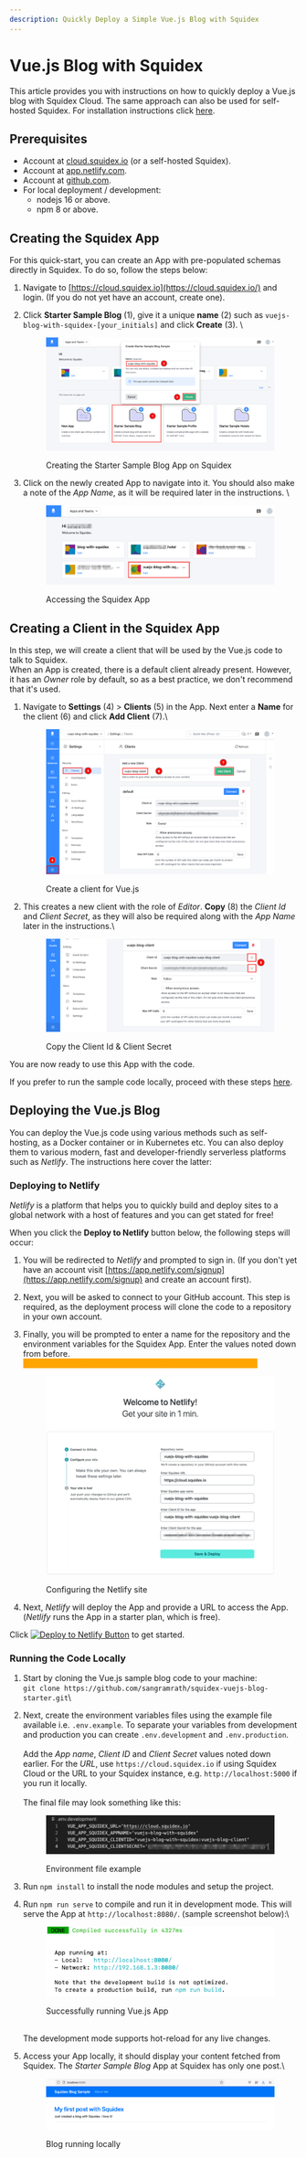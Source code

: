 ```yaml
---
description: Quickly Deploy a Simple Vue.js Blog with Squidex
---
```


# Vue.js Blog with Squidex

This article provides you with instructions on how to quickly deploy a Vue.js blog with Squidex Cloud. The same approach can also be used for self-hosted Squidex. For installation instructions click [here](../installation/).

## Prerequisites

* Account at [cloud.squidex.io](https://cloud.squidex.io/) (or a self-hosted Squidex).
* Account at [app.netlify.com](https://app.netlify.com).
* Account at [github.com](https://github.com/).
* For local deployment / development:
  * nodejs 16 or above.
  * npm 8 or above.

## Creating the Squidex App

For this quick-start, you can create an App with pre-populated schemas directly in Squidex. To do so, follow the steps below:

1. Navigate to [https://cloud.squidex.io](https://cloud.squidex.io/) and login. (If you do not yet have an account, create one).
2.  Click **Starter Sample Blog** (1), give it a unique **name** (2) such as `vuejs-blog-with-squidex-[your_initials]` and click **Create** (3). \


    <div align="left">

    <figure><img src="../../.gitbook/assets/2022-12-31_21-09.png" alt=""><figcaption><p>Creating the Starter Sample Blog App on Squidex</p></figcaption></figure>

    </div>
3.  Click on the newly created App to navigate into it. You should also make a note of the _App Name_, as it will be required later in the instructions. \


    <div align="left">

    <figure><img src="../../.gitbook/assets/2023-01-01_12-36.png" alt=""><figcaption><p>Accessing the Squidex App</p></figcaption></figure>

    </div>

## Creating a Client in the Squidex App

In this step, we will create a client that will be used by the Vue.js code to talk to Squidex. \
When an App is created, there is a default client already present. However, it has an _Owner_ role by default, so as a best practice, we don't recommend that it's used.

1.  Navigate to **Settings** (4) > **Clients** (5) in the App. Next enter a **Name** for the client (6) and click **Add Client** (7).\


    <div align="left">

    <figure><img src="../../.gitbook/assets/2022-12-31_21-30.png" alt=""><figcaption><p>Create a client for Vue.js</p></figcaption></figure>

    </div>
2.  This creates a new client with the role of _Editor_. **Copy** (8) the _Client Id_ and _Client Secret_, as they will also be required along with the _App Name_ later in the instructions.\


    <div align="left">

    <figure><img src="../../.gitbook/assets/2022-12-31_21-36.png" alt=""><figcaption><p>Copy the Client Id &#x26; Client Secret</p></figcaption></figure>

    </div>

You are now ready to use this App with the code. &#x20;

If you prefer to run the sample code locally, proceed with these steps [here](vue.js-blog-with-squidex.md#running-the-vue.js-blog-locally).

## Deploying the Vue.js Blog

You can deploy the Vue.js code using various methods such as self-hosting, as a Docker container or in Kubernetes etc. You can also deploy them to various modern, fast and developer-friendly serverless platforms such as _Netlify_. The instructions here cover the latter:

### Deploying to Netlify

_Netlify_ is a platform that helps you to quickly build and deploy sites to a global network with a host of features and you can get stated for free!

When you click the **Deploy to Netlify** button below, the following steps will occur:

1. You will be redirected to _Netlify_ and prompted to sign in. (If you don't yet have an account visit [https://app.netlify.com/signup](https://app.netlify.com/signup) and create an account first).
2. Next, you will be asked to connect to your GitHub account. This step is required, as the deployment process will clone the code to a repository in your own account.&#x20;
3.  Finally, you will be prompted to enter a name for the repository and the environment variables for the Squidex App. Enter the values noted down from before. \
    <mark style="color:orange;background-color:orange;">Your values will be different than the values in the screenshot.</mark>&#x20;

    <figure><img src="../../.gitbook/assets/2023-01-03_00-45_1.png" alt=""><figcaption><p>Configuring the Netlify site</p></figcaption></figure>
4. Next, _Netlify_ will deploy the App and provide a URL to access the App. (_Netlify_ runs the App in a starter plan, which is free).

Click [![Deploy to Netlify Button](https://www.netlify.com/img/deploy/button.svg)](https://app.netlify.com/start/deploy?repository=https://github.com/sangramrath/squidex-vuejs-blog-starter) to get started.

### Running the Code Locally

1. Start by cloning the Vue.js sample blog code to your machine:\
   `git clone https://github.com/sangramrath/squidex-vuejs-blog-starter.git`\

2.  Next, create the environment variables files using the example file available i.e. `.env.example`. To separate your variables from development and production you can create `.env.development` and `.env.production`.\
    \
    Add the _App name_, _Client ID_ and _Client Secret_ values noted down earlier. For the _URL_, use `https://cloud.squidex.io` if using Squidex Cloud or the URL to your Squidex instance, e.g. `http://localhost:5000` if you run it locally.\
    \
    The final file may look something like this:

    <figure><img src="../../.gitbook/assets/2023-01-01_12-07.png" alt=""><figcaption><p>Environment file example</p></figcaption></figure>
3. Run `npm install` to install the node modules and setup the project.
4.  Run `npm run serve` to compile and run it in development mode. This will serve the App at `http://localhost:8080/`. (sample screenshot below):\


    <div align="left">

    <figure><img src="../../.gitbook/assets/2023-01-01_12-17.png" alt=""><figcaption><p>Successfully running Vue.js App</p></figcaption></figure>

    </div>

    \
    The development mode supports hot-reload for any live changes.
5.  Access your App locally, it should display your content fetched from Squidex. The _Starter Sample Blog_ App at Squidex has only one post.\


    <figure><img src="../../.gitbook/assets/2023-01-01_12-22.png" alt=""><figcaption><p>Blog running locally</p></figcaption></figure>

